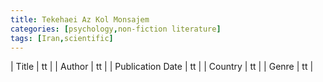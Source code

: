 ```yaml
---
title: Tekehaei Az Kol Monsajem
categories: [psychology,non-fiction literature]
tags: [Iran,scientific]
---
```

        
| Title | tt |
| Author | tt  |
| Publication Date | tt   |
| Country | tt |
| Genre | tt  |
        